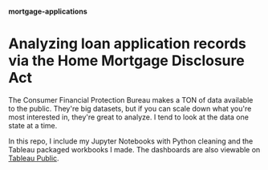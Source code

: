 #### mortgage-applications
# Analyzing loan application records via the Home Mortgage Disclosure Act
The Consumer Financial Protection Bureau makes a TON of data available to the public. They're big datasets, but if you can scale down what you're most interested in, they're great to analyze. I tend to look at the data one state at a time.

In this repo, I include my Jupyter Notebooks with Python cleaning and the Tableau packaged workbooks I made. The dashboards are also viewable on [Tableau Public](https://public.tableau.com/app/profile/natalie.sayth/viz/PennsylvaniaMortgages2018-2023/Presentation).
